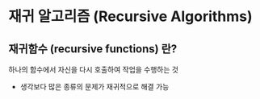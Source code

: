 # 재귀 알고리즘 (Recursive Algorithms)

## 재귀함수 (recursive functions) 란?
하나의 함수에서 자신을 다시 호출하여 작업을 수행하는 것
- 생각보다 많은 종류의 문제가 재귀적으로 해결 가능
